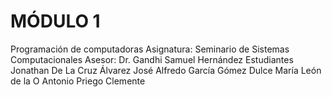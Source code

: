 # MÓDULO 1 
Programación de computadoras
Asignatura: Seminario de Sistemas Computacionales
Asesor: Dr. Gandhi Samuel Hernández 
Estudiantes 
Jonathan De La Cruz Álvarez
José Alfredo García Gómez
Dulce María León de la O
Antonio Priego Clemente
